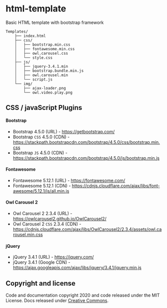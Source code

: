 # html-template
Basic HTML template with bootstrap framework

```text
Templates/
    ├── index.html
    ├── css/
    │   ├── bootstrap.min.css
    │   ├── fontawesome.min.css
    │   ├── owl.carousel.css
    │   └── style.css
    ├── js/
    │   ├── jquery-3.4.1.min
    │   ├── bootstrap.bundle.min.js
    │   ├── owl.carousel.min
    │   └── script.js
    └── img/
        ├── ajax-loader.png
        └── owl.video.play.png
```
## CSS / javaScript Plugins

#### Bootstrap
- Bootstrap 4.5.0 (URL) - https://getbootstrap.com/
- Bootstrap ```CSS``` 4.5.0 (CDN) - https://stackpath.bootstrapcdn.com/bootstrap/4.5.0/css/bootstrap.min.css
- Bootstrap `JS`  4.5.0 (CDN) - https://stackpath.bootstrapcdn.com/bootstrap/4.5.0/js/bootstrap.min.js

#### Fontawesome
- Fontawesome 5.12.1 (URL) - https://fontawesome.com/
- Fontawesome 5.12.1 (CDN) - https://cdnjs.cloudflare.com/ajax/libs/font-awesome/5.12.1/js/all.min.js

#### Owl Carousel 2
- Owl Carousel 2 2.3.4 (URL) - https://owlcarousel2.github.io/OwlCarousel2/
- Owl Carousel 2 `CSS` 2.3.4 (CDN) - https://cdnjs.cloudflare.com/ajax/libs/OwlCarousel2/2.3.4/assets/owl.carousel.min.css

#### jQuery
- jQuery 3.4.1 (URL) - https://jquery.com/
- jQuery 3.4.1 (Google CDN) - https://ajax.googleapis.com/ajax/libs/jquery/3.4.1/jquery.min.js


## Copyright and license

Code and documentation copyright 2020 and code released under the MIT License. Docs released under [Creative Commons](https://creativecommons.org/licenses/by/3.0/).
